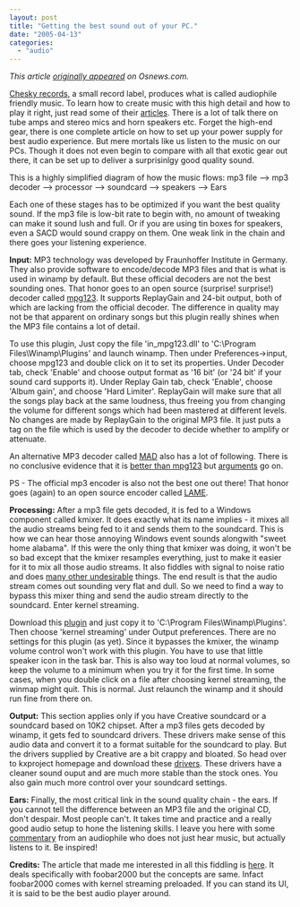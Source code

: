 ```yaml
---
layout: post
title: "Getting the best sound out of your PC."
date: "2005-04-13"
categories: 
  - "audio"
---
```


_This article [originally appeared](http://www.osnews.com/story.php?news_id=10324) on Osnews.com._

[Chesky records](http://www.chesky.com/), a small record label, produces what is called audiophile friendly music. To learn how to create music with this high detail and how to play it right, just read some of their [articles](http://www.chesky.com/Articles/body_library.cfm). There is a lot of talk there on tube amps and stereo mics and horn speakers etc. Forget the high-end gear, there is one complete article on how to set up your power supply for best audio experience. But mere mortals like us listen to the music on our PCs. Though it does not even begin to compare with all that exotic gear out there, it can be set up to deliver a surprisinlgy good quality sound.

This is a highly simplified diagram of how the music flows: mp3 file --> mp3 decoder --> processor --> soundcard --> speakers --> Ears

Each one of these stages has to be optimized if you want the best quality sound. If the mp3 file is low-bit rate to begin with, no amount of tweaking can make it sound lush and full. Or if you are using tin boxes for speakers, even a SACD would sound crappy on them. One weak link in the chain and there goes your listening experience.

**Input:** MP3 technology was developed by Fraunhoffer Institute in Germany. They also provide software to encode/decode MP3 files and that is what is used in winamp by default. But these official decoders are not the best sounding ones. That honor goes to an open source (surprise! surprise!) decoder called [mpg123](http://www3.cypress.ne.jp/otachan/in_mpg123.html). It supports ReplayGain and 24-bit output, both of which are lacking from the official decoder. The difference in quality may not be that apparent on ordinary songs but this plugin really shines when the MP3 file contains a lot of detail.

To use this plugin, Just copy the file 'in\_mpg123.dll' to 'C:\\Program Files\\Winamp\\Plugins' and launch winamp. Then under Preferences->input, choose mpg123 and double click on it to set its properties. Under Decoder tab, check 'Enable' and choose output format as '16 bit' (or '24 bit' if your sound card supports it). Under Replay Gain tab, check 'Enable', choose 'Album gain', and choose 'Hard Limiter'. ReplayGain will make sure that all the songs play back at the same loudness, thus freeing you from changing the volume for different songs which had been mastered at different levels. No changes are made by ReplayGain to the original MP3 file. It just puts a tag on the file which is used by the decoder to decide whether to amplify or attenuate.

An alternative MP3 decoder called [MAD](http://www.mars.org/home/rob/proj/mpeg/mad-plugin/) also has a lot of following. There is no conclusive evidence that it is [better than mpg123](http://handhelds.org/pipermail/ipaq/2000-September/000896.html) but [arguments](http://www.hydrogenaudio.org/forums/lofiversion/index.php/t4794.html) go on.

PS - The official mp3 encoder is also not the best one out there! That honor goes (again) to an open source encoder called [LAME](http://lame.sourceforge.net).

**Processing:** After a mp3 file gets decoded, it is fed to a Windows component called kmixer. It does exactly what its name implies - it mixes all the audio streams being fed to it and sends them to the soundcard. This is how we can hear those annoying Windows event sounds alongwith "sweet home alabama". If this were the only thing that kmixer was doing, it won't be so bad except that the kmixer resamples everything, just to make it easier for it to mix all those audio streams. It also fiddles with signal to noise ratio and does [many other undesirable](http://www6.head-fi.org/forums/showthread.php?t=77185) things. The end result is that the audio stream comes out sounding very flat and dull. So we need to find a way to bypass this mixer thing and send the audio stream directly to the soundcard. Enter kernel streaming.

Download this [plugin](http://www.cs.indiana.edu/~cshei/out_ks.dll) and just copy it to 'C:\\Program Files\\Winamp\\Plugins'. Then choose 'kernel streaming' under Output preferences. There are no settings for this plugin (as yet). Since it bypasses the kmixer, the winamp volume control won't work with this plugin. You have to use that little speaker icon in the task bar. This is also way too loud at normal volumes, so keep the volume to a minimum when you try it for the first time. In some cases, when you double click on a file after choosing kernel streaming, the winmap might quit. This is normal. Just relaunch the winamp and it should run fine from there on.

**Output:** This section applies only if you have Creative soundcard or a soundcard based on 10K2 chipset. After a mp3 files gets decoded by winamp, it gets fed to soundcard drivers. These drivers make sense of this audio data and convert it to a format suitable for the soundcard to play. But the drivers supplied by Creative are a bit crappy and bloated. So head over to kxproject homepage and download these [drivers](http://kxproject.lugosoft.com/index.php?language=en). These drivers have a cleaner sound ouput and are much more stable than the stock ones. You also gain much more control over your soundcard settings.

**Ears:** Finally, the most critical link in the sound quality chain - the ears. If you cannot tell the difference between an MP3 file and the original CD, don't despair. Most people can't. It takes time and practice and a really good audio setup to hone the listening skills. I leave you here with some [commentary](http://www.fix-it.org/thread418.html) from an audiophile who does not just hear music, but actually listens to it. Be inspired!

**Credits:** The article that made me interested in all this fiddling is [here](http://www.fix-it.org/thread441.html). It deals specifically with foobar2000 but the concepts are same. Infact foobar2000 comes with kernel streaming preloaded. If you can stand its UI, it is said to be the best audio player around.
